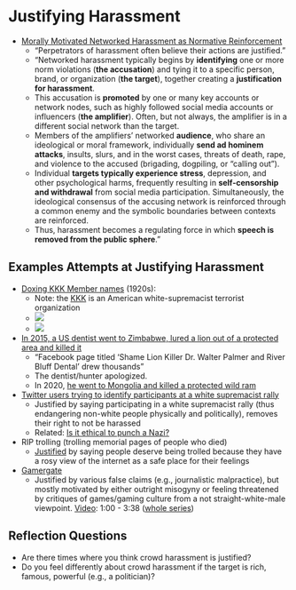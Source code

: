 # Justifying Harassment

- [Morally Motivated Networked Harassment as Normative Reinforcement](https://journals.sagepub.com/doi/full/10.1177/20563051211021378)
  - “Perpetrators of harassment often believe their actions are justified.”
  - “Networked harassment typically begins by **identifying** one or more norm violations (**the accusation**) and tying it to a specific person, brand, or organization (**the target**), together creating a **justification for harassment**.
  - This accusation is **promoted** by one or many key accounts or network nodes, such as highly followed social media accounts or influencers (**the amplifier**). Often, but not always, the amplifier is in a different social network than the target.
  - Members of the amplifiers’ networked **audience**, who share an ideological or moral framework, individually **send ad hominem attacks**, insults, slurs, and in the worst cases, threats of death, rape, and violence to the accused (brigading, dogpiling, or “calling out”).
  - Individual **targets typically experience stress**, depression, and other psychological harms, frequently resulting in **self-censorship and withdrawal** from social media participation. Simultaneously, the ideological consensus of the accusing network is reinforced through a common enemy and the symbolic boundaries between contexts are reinforced.
  - Thus, harassment becomes a regulating force in which **speech is removed from the public sphere**.”


## Examples Attempts at Justifying Harassment
- [Doxing KKK Member names](https://willennar.pastperfectonline.com/library/AFCBAFEA-8D84-46FD-95AA-358225363914) (1920s):
  - Note: the [KKK](https://en.wikipedia.org/wiki/Ku_Klux_Klan) is an American white-supremacist terrorist organization
  - ![](tolerance_1.png)
  - ![](tolerance_2.png)
- [In 2015, a US dentist went to Zimbabwe, lured a lion out of a protected area and killed it](https://www.nytimes.com/2015/07/30/us/cecil-the-lion-walter-palmer.html)
  - “Facebook page titled ‘Shame Lion Killer Dr. Walter Palmer and River Bluff Dental’ drew thousands”
  - The dentist/hunter apologized.
  - In 2020, [he went to Mongolia and killed a protected wild ram](https://www.independent.co.uk/news/world/asia/walter-palmer-cecil-lion-hunt-ram-sheep-mongolia-a9613856.html)
- [Twitter users trying to identify participants at a white supremacist rally](https://www.npr.org/sections/thetwo-way/2017/08/14/543418271/on-the-internet-everyone-knows-you-re-a-racist-twitter-account-ids-marchers)
  - Justified by saying participating in a white supremacist rally (thus endangering non-white people physically and politically), removes their right to not be harassed
  - Related: [Is it ethical to punch a Nazi?](https://www.vox.com/identities/2017/1/26/14369388/richard-spencer-punched-alt-right-trump)
- RIP trolling (trolling memorial pages of people who died)
  - [Justified](https://www.gawker.com/5868503/why-people-troll-dead-kids-on-facebook) by saying people deserve being trolled because they have a rosy view of the internet as a safe place for their feelings
- [Gamergate](https://en.wikipedia.org/wiki/Gamergate_(harassment_campaign))
  - Justified by various false claims (e.g., journalistic malpractice), but mostly motivated by either outright misogyny or feeling threatened by critiques of games/gaming culture from a not straight-white-male viewpoint.  [Video](https://www.youtube.com/watch?v=c6TrKkkVEhs&t=60s): 1:00 - 3:38 ([whole series](https://www.youtube.com/watch?v=6y8XgGhXkTQ&list=PLJA_jUddXvY62dhVThbeegLPpvQlR4CjF))


## Reflection Questions
- Are there times where you think crowd harassment is justified?
- Do you feel differently about crowd harassment if the target is rich, famous, powerful (e.g., a politician)?
